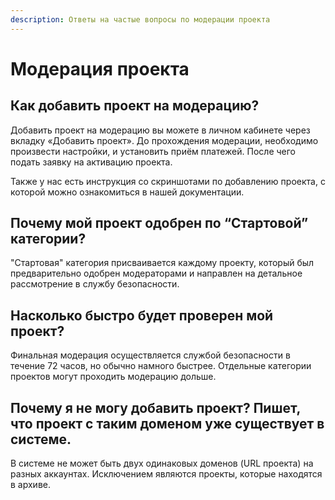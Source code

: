 ```yaml
---
description: Ответы на частые вопросы по модерации проекта
---
```


# Модерация проекта

## Как добавить проект на модерацию?

Добавить проект на модерацию вы можете в личном кабинете через вкладку «Добавить проект». До прохождения модерации, необходимо произвести настройки, и установить приём платежей. После чего подать заявку на активацию проекта.

Также у нас есть инструкция со скриншотами по добавлению проекта, с которой можно ознакомиться в нашей документации.

## **Почему мой проект одобрен по “Стартовой” категории?**

"Стартовая" категория присваивается каждому проекту, который был предварительно одобрен модераторами и направлен на детальное рассмотрение в службу безопасности.&#x20;

## **Насколько быстро будет проверен мой проект?**

Финальная модерация осуществляется службой безопасности в течение 72 часов, но обычно намного быстрее. Отдельные категории проектов могут проходить модерацию дольше.&#x20;

## Почему я не могу добавить проект? Пишет, что проект с таким доменом уже существует в системе.

В системе не может быть двух одинаковых доменов (URL проекта) на разных аккаунтах. Исключением являются проекты, которые находятся в архиве.

